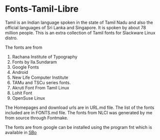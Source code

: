# Fonts-Tamil-Libre

Tamil is an Indian language spoken in the state of Tamil Nadu 
and also the official languages of Sri Lanka and Singapore.
It is spoken by about 78 million people. This is an 
extra collection of Tamil fonts for Slackware Linux distro.

The fonts are from 

1. Rachana Institute of Typography
2. Fonts by Ila.Sundaram
3. Google Fonts
4. Android
5. New Life Computer Institute
6. TAMu and TSCu series fonts.
7. Akruti Font From Tamil Linux
8. Lohit Font
9. OpenSuse Linux

The Homepages and download urls are in URL.md file.
The list of the fonts included are in FONTS.md file. 
The fonts from NLCI was generated by me from source 
through Fontmake.

The fonts are from google can be installed using the 
program fnt which is available in [SBo](https://slackbuilds.org/repository/15.0/system/fnt/)
